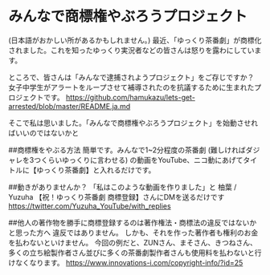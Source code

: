 # みんなで商標権やぶろうプロジェクト

(日本語がおかしい所があるかもしれません。)
最近、「ゆっくり茶番劇」が商標化されました。これを知ったゆっくり実況者などの皆さんは怒りを露わにしています。

ところで、皆さんは「みんなで逮捕されようプロジェクト」をご存じですか？
女子中学生がアラートをループさせて補導されたのを抗議するために生まれたプロジェクトです。
https://github.com/hamukazu/lets-get-arrested/blob/master/README.ja.md

そこで私は思いました。「みんなで商標権やぶろうプロジェクト」を始動させればいいのではないかと

##商標権をやぶる方法
簡単です。みんなで1~2分程度の茶番劇 (難しければダジャレを3つくらいゆっくりに言わせる) の動画をYouTube、ニコ動にあげてタイトルに【ゆっくり茶番劇】と入れるだけです。

##動きがありませんか？
「私はこのような動画を作りました」と 柚葉 / Yuzuha 【祝！ゆっくり茶番劇 商標登録】さんにDMを送るだけです
https://twitter.com/Yuzuha_YouTube/with_replies

##他人の著作物を勝手に商標登録するのは著作権法・商標法の違反ではないかと思った方へ
違反ではありません。
しかも、それを作った著作者も権利のお金を払わないといけません。
今回の例だと、ZUNさん、まそさん、きつねさん、多くの立ち絵製作者さん並びに多くの茶番劇製作者さんも使用料を払わないと行けなくなります。
https://www.innovations-i.com/copyright-info/?id=25
